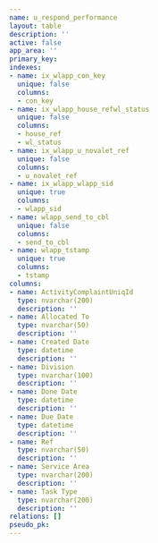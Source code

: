```yaml
---
name: u_respond_performance
layout: table
description: ''
active: false
app_area: ''
primary_key: 
indexes:
- name: ix_wlapp_con_key
  unique: false
  columns:
  - con_key
- name: ix_wlapp_house_refwl_status
  unique: false
  columns:
  - house_ref
  - wl_status
- name: ix_wlapp_u_novalet_ref
  unique: false
  columns:
  - u_novalet_ref
- name: ix_wlapp_wlapp_sid
  unique: true
  columns:
  - wlapp_sid
- name: wlapp_send_to_cbl
  unique: false
  columns:
  - send_to_cbl
- name: wlapp_tstamp
  unique: true
  columns:
  - tstamp
columns:
- name: ActivityComplaintUniqId
  type: nvarchar(200)
  description: ''
- name: Allocated To
  type: nvarchar(50)
  description: ''
- name: Created Date
  type: datetime
  description: ''
- name: Division
  type: nvarchar(100)
  description: ''
- name: Done Date
  type: datetime
  description: ''
- name: Due Date
  type: datetime
  description: ''
- name: Ref
  type: nvarchar(50)
  description: ''
- name: Service Area
  type: nvarchar(200)
  description: ''
- name: Task Type
  type: nvarchar(200)
  description: ''
relations: []
pseudo_pk: 
---
```


